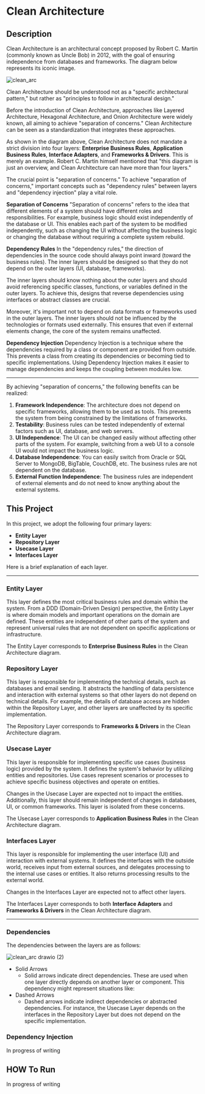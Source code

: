# Clean Architecture
## Description
Clean Architecture is an architectural concept proposed by Robert C. Martin (commonly known as Uncle Bob) in 2012, with the goal of ensuring independence from databases and frameworks. The diagram below represents its iconic image.

![clean_arc](https://github.com/user-attachments/assets/15d93d0c-3a53-46cd-83ba-f394e35cd1ed)

Clean Architecture should be understood not as a "specific architectural pattern," but rather as "principles to follow in architectural design."

Before the introduction of Clean Architecture, approaches like Layered Architecture, Hexagonal Architecture, and Onion Architecture were widely known, all aiming to achieve "separation of concerns." Clean Architecture can be seen as a standardization that integrates these approaches.

As shown in the diagram above, Clean Architecture does not mandate a strict division into four layers: **Enterprise Business Rules**, **Application Business Rules**, **Interface Adapters**, and **Frameworks & Drivers**. This is merely an example. Robert C. Martin himself mentioned that "this diagram is just an overview, and Clean Architecture can have more than four layers."

The crucial point is "separation of concerns." To achieve "separation of concerns," important concepts such as "dependency rules" between layers and "dependency injection" play a vital role.

**Separation of Concerns**
"Separation of concerns" refers to the idea that different elements of a system should have different roles and responsibilities. For example, business logic should exist independently of the database or UI. This enables each part of the system to be modified independently, such as changing the UI without affecting the business logic or changing the database without requiring a complete system rebuild.

**Dependency Rules**
In the "dependency rules," the direction of dependencies in the source code should always point inward (toward the business rules). The inner layers should be designed so that they do not depend on the outer layers (UI, database, frameworks).

The inner layers should know nothing about the outer layers and should avoid referencing specific classes, functions, or variables defined in the outer layers. To achieve this, designs that reverse dependencies using interfaces or abstract classes are crucial.

Moreover, it's important not to depend on data formats or frameworks used in the outer layers. The inner layers should not be influenced by the technologies or formats used externally. This ensures that even if external elements change, the core of the system remains unaffected.

**Dependency Injection**
Dependency Injection is a technique where the dependencies required by a class or component are provided from outside. This prevents a class from creating its dependencies or becoming tied to specific implementations. Using Dependency Injection makes it easier to manage dependencies and keeps the coupling between modules low.

---

By achieving "separation of concerns," the following benefits can be realized:
1. **Framework Independence**: The architecture does not depend on specific frameworks, allowing them to be used as tools. This prevents the system from being constrained by the limitations of frameworks.
2. **Testability**: Business rules can be tested independently of external factors such as UI, database, and web servers.
3. **UI Independence**: The UI can be changed easily without affecting other parts of the system. For example, switching from a web UI to a console UI would not impact the business logic.
4. **Database Independence**: You can easily switch from Oracle or SQL Server to MongoDB, BigTable, CouchDB, etc. The business rules are not dependent on the database.
5. **External Function Independence**: The business rules are independent of external elements and do not need to know anything about the external systems.

## This Project
In this project, we adopt the following four primary layers:
- **Entity Layer**
- **Repository Layer**
- **Usecase Layer**
- **Interfaces Layer**

Here is a brief explanation of each layer.

--- 
### Entity Layer
This layer defines the most critical business rules and domain within the system. From a DDD (Domain-Driven Design) perspective, the Entity Layer is where domain models and important operations on the domain are defined. These entities are independent of other parts of the system and represent universal rules that are not dependent on specific applications or infrastructure.

The Entity Layer corresponds to **Enterprise Business Rules** in the Clean Architecture diagram.

### Repository Layer
This layer is responsible for implementing the technical details, such as databases and email sending. It abstracts the handling of data persistence and interaction with external systems so that other layers do not depend on technical details. For example, the details of database access are hidden within the Repository Layer, and other layers are unaffected by its specific implementation.

The Repository Layer corresponds to **Frameworks & Drivers** in the Clean Architecture diagram.

### Usecase Layer
This layer is responsible for implementing specific use cases (business logic) provided by the system. It defines the system's behavior by utilizing entities and repositories. Use cases represent scenarios or processes to achieve specific business objectives and operate on entities.

Changes in the Usecase Layer are expected not to impact the entities. Additionally, this layer should remain independent of changes in databases, UI, or common frameworks. This layer is isolated from these concerns.

The Usecase Layer corresponds to **Application Business Rules** in the Clean Architecture diagram.

### Interfaces Layer
This layer is responsible for implementing the user interface (UI) and interaction with external systems. It defines the interfaces with the outside world, receives input from external sources, and delegates processing to the internal use cases or entities. It also returns processing results to the external world.

Changes in the Interfaces Layer are expected not to affect other layers.

The Interfaces Layer corresponds to both **Interface Adapters** and **Frameworks & Drivers** in the Clean Architecture diagram.

--- 

### Dependencies
The dependencies between the layers are as follows:

![clean_arc drawio (2)](https://github.com/user-attachments/assets/d8c70210-868e-4f22-91ff-4eb8793171a5)


- Solid Arrows
    - Solid arrows indicate direct dependencies. These are used when one layer directly depends on another layer or component. This dependency might represent situations like:
- Dashed Arrows
    - Dashed arrows indicate indirect dependencies or abstracted dependencies.
        For instance, the Usecase Layer depends on the interfaces in the Repository Layer but does not depend on the specific implementation.

### Dependency Injection
In progress of writing


## HOW To Run
In progress of writing
